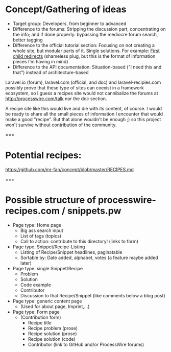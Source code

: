 # Concept/Gathering of ideas

* Target group: Developers, from beginner to advanced
* Difference to the forums: Stripping the discussion part, concentrating on the info; and if done properly: bypassing the mediocre forum search, better tagging
* Difference to the official tutorial section: Focusing on not creating a whole site, but modular parts of it. Single solutions. For example: [First child redirects](http://bigger-on-the-inside.net/2014/08/19/little-processwire-first-child-redirect-snippet/) (shameless plug, but this is the format of information pieces I'm having in mind)
* Difference to the API documentation: Situation-based ("I need this and that") instead of architecture-based
 
Laravel.io (forum), laravel.com (official, and doc) and laravel-recipies.com possibly prove that these type of sites can coexist in a framework ecosystem, so I guess a recipes site would not cannibalize the forums at http://processwire.com/talk nor the doc section.
 
A recipe site like this would live and die with its content, of course. I would be ready to share all the small pieces of information I encounter that would make a good "recipe". But that alone wouldn't be enough ;) so this project won't survive without contribution of the community.

===

# Potential recipes:

https://github.com/mr-fan/concept/blob/master/RECIPES.md


===

# Possible structure of processwire-recipes.com / snippets.pw

* Page type: Home page
	* Big ass search input
	* List of tags (topics)
	* Call to action: contribute to this directory! (links to form)
* Page type: Snippet/Recipe-Listing
	* Listing of Recipe/Snippet headlines, paginatable
	* Sortable by: Date added, alphabet, votes (a feature maybe added later)
* Page type: single Snippet/Recipe
	* Problem
	* Solution
	* Code example
	* Contributor
	* Discussion to that Recipe/Snippet (like comments below a blog post)
* Page type: generic content page
	* (Used for about page, Imprint,...)
* Page type: Form page
	* (Contribution form)
		* Recipe title
		* Recipe problem (prose)
		* Recipe solution (prose)
		* Recipe solution (code)
		* Contributor (link to GitHub and/or ProcessWire forums)
